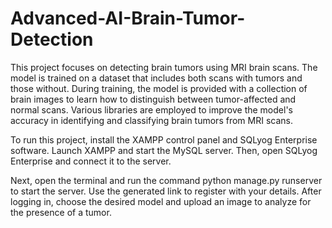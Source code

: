 # Advanced-AI-Brain-Tumor-Detection
This project focuses on detecting brain tumors using MRI brain scans. The model is trained on a dataset that includes both scans with tumors and those without. During training, the model is provided with a collection of brain images to learn how to distinguish between tumor-affected and normal scans. Various libraries are employed to improve the model's accuracy in identifying and classifying brain tumors from MRI scans.

To run this project, install the XAMPP control panel and SQLyog Enterprise software. Launch XAMPP and start the MySQL server. Then, open SQLyog Enterprise and connect it to the server.

Next, open the terminal and run the command python manage.py runserver to start the server. Use the generated link to register with your details. After logging in, choose the desired model and upload an image to analyze for the presence of a tumor.
